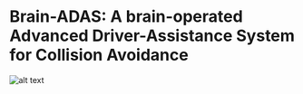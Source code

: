 <h1>Brain-ADAS: A brain-operated Advanced Driver-Assistance System for Collision Avoidance</h1>

![alt text](https://raw.githubusercontent.com/hesham-akmal/Brain-ADAS/master/new_block_diagram.png)
